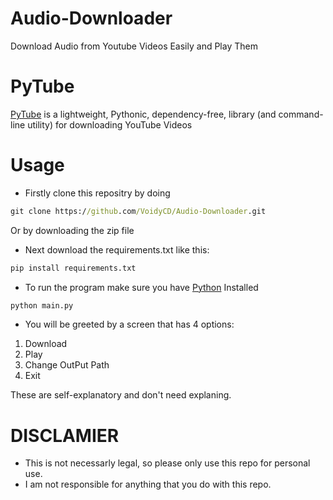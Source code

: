 # Audio-Downloader
Download Audio from Youtube Videos Easily and Play Them

# PyTube
[PyTube](https://pytube.io/en/latest/) is a lightweight, Pythonic, dependency-free, library (and command-line utility) for downloading YouTube Videos


# Usage
* Firstly clone this repositry by doing 
```cmd
git clone https://github.com/VoidyCD/Audio-Downloader.git
```
Or by downloading the zip file
* Next download the requirements.txt like this:
```cmd
pip install requirements.txt
```
* To run the program make sure you have [Python](https://python.org) Installed
```cmd
python main.py
```

* You will be greeted by a screen that has 4 options:
1. Download
2. Play
3. Change OutPut Path
4. Exit

These are self-explanatory and don't need explaning.


# DISCLAMIER
* This is not necessarly legal, so please only use this repo for personal use.
* I am not responsible for anything that you do with this repo.
